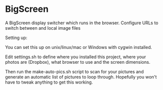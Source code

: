 BigScreen
=========

A BigScreen display switcher which runs in the browser. Configure URLs to switch between and local image files

Setting up:

You can set this up on unix/linux/mac or Windows with cygwin installed.

Edit settings.sh to define where you installed this project, where your photos are (Dropbox), what browser to use and the screen dimensions.

Then run the make-auto-pics.sh script to scan for your pictures and generate an automatic list of pictures to loop through.
Hopefully you won't have to tweak anything to get this working.



